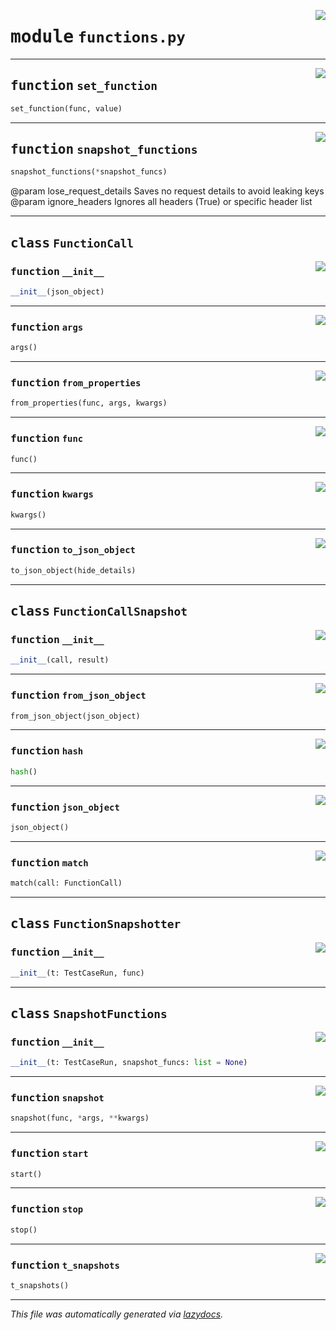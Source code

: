 <!-- markdownlint-disable -->

<a href="../booktest/functions.py#L0"><img align="right" style="float:right;" src="https://img.shields.io/badge/-source-cccccc?style=flat-square"></a>

# <kbd>module</kbd> `functions.py`





---

<a href="../booktest/functions.py#L98"><img align="right" style="float:right;" src="https://img.shields.io/badge/-source-cccccc?style=flat-square"></a>

## <kbd>function</kbd> `set_function`

```python
set_function(func, value)
```






---

<a href="../booktest/functions.py#L206"><img align="right" style="float:right;" src="https://img.shields.io/badge/-source-cccccc?style=flat-square"></a>

## <kbd>function</kbd> `snapshot_functions`

```python
snapshot_functions(*snapshot_funcs)
```

@param lose_request_details Saves no request details to avoid leaking keys @param ignore_headers Ignores all headers (True) or specific header list 


---

## <kbd>class</kbd> `FunctionCall`




<a href="../booktest/functions.py#L14"><img align="right" style="float:right;" src="https://img.shields.io/badge/-source-cccccc?style=flat-square"></a>

### <kbd>function</kbd> `__init__`

```python
__init__(json_object)
```








---

<a href="../booktest/functions.py#L30"><img align="right" style="float:right;" src="https://img.shields.io/badge/-source-cccccc?style=flat-square"></a>

### <kbd>function</kbd> `args`

```python
args()
```





---

<a href="../booktest/functions.py#L42"><img align="right" style="float:right;" src="https://img.shields.io/badge/-source-cccccc?style=flat-square"></a>

### <kbd>function</kbd> `from_properties`

```python
from_properties(func, args, kwargs)
```





---

<a href="../booktest/functions.py#L27"><img align="right" style="float:right;" src="https://img.shields.io/badge/-source-cccccc?style=flat-square"></a>

### <kbd>function</kbd> `func`

```python
func()
```





---

<a href="../booktest/functions.py#L34"><img align="right" style="float:right;" src="https://img.shields.io/badge/-source-cccccc?style=flat-square"></a>

### <kbd>function</kbd> `kwargs`

```python
kwargs()
```





---

<a href="../booktest/functions.py#L37"><img align="right" style="float:right;" src="https://img.shields.io/badge/-source-cccccc?style=flat-square"></a>

### <kbd>function</kbd> `to_json_object`

```python
to_json_object(hide_details)
```






---

## <kbd>class</kbd> `FunctionCallSnapshot`




<a href="../booktest/functions.py#L57"><img align="right" style="float:right;" src="https://img.shields.io/badge/-source-cccccc?style=flat-square"></a>

### <kbd>function</kbd> `__init__`

```python
__init__(call, result)
```








---

<a href="../booktest/functions.py#L66"><img align="right" style="float:right;" src="https://img.shields.io/badge/-source-cccccc?style=flat-square"></a>

### <kbd>function</kbd> `from_json_object`

```python
from_json_object(json_object)
```





---

<a href="../booktest/functions.py#L78"><img align="right" style="float:right;" src="https://img.shields.io/badge/-source-cccccc?style=flat-square"></a>

### <kbd>function</kbd> `hash`

```python
hash()
```





---

<a href="../booktest/functions.py#L71"><img align="right" style="float:right;" src="https://img.shields.io/badge/-source-cccccc?style=flat-square"></a>

### <kbd>function</kbd> `json_object`

```python
json_object()
```





---

<a href="../booktest/functions.py#L63"><img align="right" style="float:right;" src="https://img.shields.io/badge/-source-cccccc?style=flat-square"></a>

### <kbd>function</kbd> `match`

```python
match(call: FunctionCall)
```






---

## <kbd>class</kbd> `FunctionSnapshotter`




<a href="../booktest/functions.py#L87"><img align="right" style="float:right;" src="https://img.shields.io/badge/-source-cccccc?style=flat-square"></a>

### <kbd>function</kbd> `__init__`

```python
__init__(t: TestCaseRun, func)
```









---

## <kbd>class</kbd> `SnapshotFunctions`




<a href="../booktest/functions.py#L110"><img align="right" style="float:right;" src="https://img.shields.io/badge/-source-cccccc?style=flat-square"></a>

### <kbd>function</kbd> `__init__`

```python
__init__(t: TestCaseRun, snapshot_funcs: list = None)
```








---

<a href="../booktest/functions.py#L130"><img align="right" style="float:right;" src="https://img.shields.io/badge/-source-cccccc?style=flat-square"></a>

### <kbd>function</kbd> `snapshot`

```python
snapshot(func, *args, **kwargs)
```





---

<a href="../booktest/functions.py#L151"><img align="right" style="float:right;" src="https://img.shields.io/badge/-source-cccccc?style=flat-square"></a>

### <kbd>function</kbd> `start`

```python
start()
```





---

<a href="../booktest/functions.py#L174"><img align="right" style="float:right;" src="https://img.shields.io/badge/-source-cccccc?style=flat-square"></a>

### <kbd>function</kbd> `stop`

```python
stop()
```





---

<a href="../booktest/functions.py#L191"><img align="right" style="float:right;" src="https://img.shields.io/badge/-source-cccccc?style=flat-square"></a>

### <kbd>function</kbd> `t_snapshots`

```python
t_snapshots()
```








---

_This file was automatically generated via [lazydocs](https://github.com/ml-tooling/lazydocs)._
